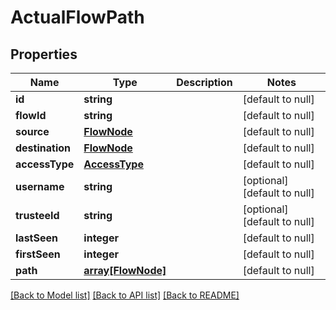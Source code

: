 # ActualFlowPath

## Properties
Name | Type | Description | Notes
------------ | ------------- | ------------- | -------------
**id** | **string** |  | [default to null]
**flowId** | **string** |  | [default to null]
**source** | [**FlowNode**](FlowNode.md) |  | [default to null]
**destination** | [**FlowNode**](FlowNode.md) |  | [default to null]
**accessType** | [**AccessType**](AccessType.md) |  | [default to null]
**username** | **string** |  | [optional] [default to null]
**trusteeId** | **string** |  | [optional] [default to null]
**lastSeen** | **integer** |  | [default to null]
**firstSeen** | **integer** |  | [default to null]
**path** | [**array[FlowNode]**](FlowNode.md) |  | [default to null]

[[Back to Model list]](../README.md#documentation-for-models) [[Back to API list]](../README.md#documentation-for-api-endpoints) [[Back to README]](../README.md)


